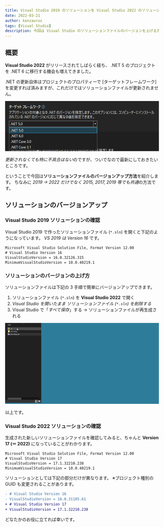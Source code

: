 ```yaml
---
title: Visual Studio 2019 のソリューションを Visual Studio 2022 のソリューションに更新する
date: 2022-03-21
author: kenzauros
tags: [Visual Studio]
description: 今回は Visual Studio のソリューションファイルのバージョンを上げる方法を紹介します
---
```


## 概要

**Visual Studio 2022** がリリースされてしばらく経ち、 .NET 5 のプロジェクトを .NET 6 に移行する機会も増えてきました。

.NET の更新自体はプロジェクトのプロパティーで [ターゲットフレームワーク] を変更すれば済みますが、これだけではソリューションファイルが更新されません。

![プロジェクトのターゲットフレームワーク設定](images/target-framework.png "プロジェクトのターゲットフレームワーク設定")

*更新されなくても特に不具合はない*のですが、ついでなので最新にしておきたいところです。

ということで今回は**ソリューションファイルのバージョンアップ方法**を紹介します。
ちなみに *2019 → 2022 だけでなく 2015, 2017, 2019 等でも共通*の方法です。

## ソリューションのバージョンアップ

### Visual Studo 2019 ソリューションの確認

Visual Studio 2019 で作ったソリューションファイル (`*.sln`) を開くと下記のようになっています。
*VS 2019 は Version 16* です。

```{2-3}:title=*.sln
Microsoft Visual Studio Solution File, Format Version 12.00
# Visual Studio Version 16
VisualStudioVersion = 16.0.32126.315
MinimumVisualStudioVersion = 10.0.40219.1
```

### ソリューションのバージョンの上げ方

ソリューションファイルは下記の 3 手順で簡単にバージョンアップできます。

1. ソリューションファイル (`*.sln`) を **Visual Studio 2022** で開く
2. *Visual Studio を開いたまま ソリューションファイル (`*.sln`) を削除する*
3. Visual Studio で「*すべて保存*」する → ソリューションファイルが再生成される

![Visual Studio ソリューションのバージョンアップ方法](images/instruction-movie.gif "Visual Studio ソリューションのバージョンアップ方法")

以上です。

### Visual Studo 2022 ソリューションの確認

生成された新しいソリューションファイルを確認してみると、ちゃんと **Version 17 (＝ 2022)** になっていることがわかります。

```{2-3}:title=*.sln
Microsoft Visual Studio Solution File, Format Version 12.00
# Visual Studio Version 17
VisualStudioVersion = 17.1.32210.238
MinimumVisualStudioVersion = 10.0.40219.1
```

ソリューションとしては下記の部分だけが異なります。
※プロジェクト種別の GUID も変更されることがあります。

```diff
- # Visual Studio Version 16
- VisualStudioVersion = 16.0.31105.61
+ # Visual Studio Version 17
+ VisualStudioVersion = 17.1.32210.238
```

どなたかのお役に立てれば幸いです。
